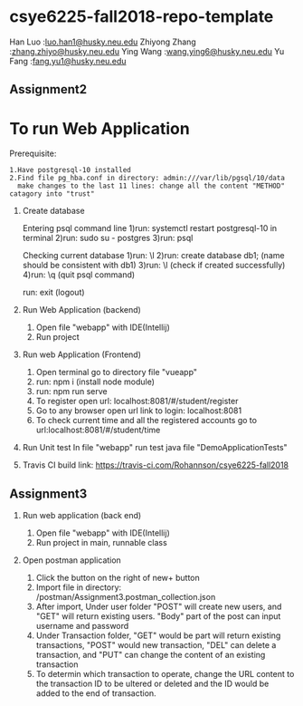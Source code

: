 # csye6225-fall2018-repo-template
Han Luo       :luo.han1@husky.neu.edu
Zhiyong Zhang :zhang.zhiyo@husky.neu.edu
Ying Wang     :wang.ying6@husky.neu.edu
Yu Fang       :fang.yu1@husky.neu.edu

## Assignment2

# To run Web Application

Prerequisite:
	
	1.Have postgresql-10 installed
	2.Find file pg_hba.conf in directory: admin:///var/lib/pgsql/10/data
	  make changes to the last 11 lines: change all the content "METHOD" catagory into "trust"

1. Create database

	Entering psql command line
	1)run: systemctl restart postgresql-10 in terminal
	2)run: sudo su - postgres
	3)run: psql

	Checking current database
	1)run: \l
	2)run: create database db1; (name should be consistent with db1)
	3)run: \l (check if created successfully)
	4)run: \q (quit psql command)

	run: exit (logout)

2. Run Web Application (backend)

	1) Open file "webapp" with IDE(Intellij)
	2) Run project

3. Run web Application (Frontend)
	
	1) Open terminal go to directory file "vueapp"
	2) run: npm i (install node module)
	3) run: npm run serve
	4) To register open url: localhost:8081/#/student/register
	5) Go to any browser open url link to login: localhost:8081
	6) To check current time and all the registered accounts go to url:localhost:8081/#/student/time

5. Run Unit test
	In file "webapp" run test java file "DemoApplicationTests"

6. Travis CI build link:  https://travis-ci.com/Rohannson/csye6225-fall2018

## Assignment3

1. Run web application (back end)

    1) Open file "webapp" with IDE(Intellij)
	2) Run project in main, runnable class

2. Open postman application

    1) Click the button on the right of new+ button
    2) Import file in directory: /postman/Assignment3.postman_collection.json
    3) After import, Under user folder "POST" will create new users, and "GET" will return existing users. "Body" part of the post can input username and    password
    4) Under Transaction folder, "GET" would be part will return existing transactions, "POST" would new transaction, "DEL" can delete a transaction, and "PUT" can change the content of an existing transaction
    5) To determin which transaction to operate, change the URL content to the transaction ID to be ultered or deleted and the ID would be added to the end of transaction.






